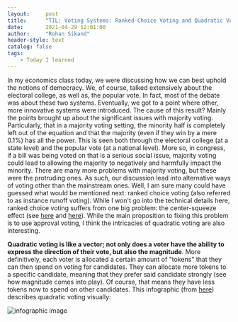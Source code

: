 ```yaml
---
layout:     post
title:      "TIL: Voting Systems: Ranked-Choice Voting and Quadratic Voting"
date:       2021-04-29 12:01:00
author:     "Rohan Sikand"
header-style: text 
catalog: false
tags:
    - Today I learned
---
```



In my economics class today, we were discussing how we can best uphold the notions of democracy. We, of course, talked extensively about the electoral college, as well as, the popular vote. In fact, most of the debate was about these two systems. Eventually, we got to a point where other, more innovative systems were introduced. The cause of this result? Mainly the points brought up about the significant issues with majority voting. Particularly, that in a majority voting setting, the minority half is completely left out of the equation and that the majority (even if they win by a mere 0.1%) has all the power. This is seen both through the electoral college (at a state level) and the popular vote (at a national level). More so, in congress, if a bill was being voted on that is a serious social issue, majority voting could lead to allowing the majority to negatively and harmfully impact the minority. There are many more problems with majority voting, but these were the protruding ones. As such, our discussion lead into alternative ways of voting other than the mainstream ones. Well, I am sure many could have guessed what would be mentioned next: ranked choice voting (also referred to as instance runoff voting). While I won't go into the technical details here, ranked choice voting suffers from one big problem: the center-squeeze effect (see [here](https://electionscience.org/library/the-center-squeeze-effect/) and [here](https://electowiki.org/wiki/Center_squeeze)). While the main proposition to fixing this problem is to use approval voting, I think the intricacies of quadratic voting are also interesting. 

**Quadratic voting is like a vector; not only does a voter have the ability to express the direction of their vote, but also the magnitude**. More definitively, each voter is allocated a certain amount of "tokens" that they can then spend on voting for candidates. They can allocate more tokens to a specific candidate, meaning that they prefer said candidate strongly (see how magnitude comes into play). Of course, that means they have less tokens now to spend on other candidates. This infographic (from [here](https://medium.com/eximchain/what-makes-quadratic-voting-an-effective-democratic-voting-mechanism-d7a555de8f6b)) describes quadratic voting visually: 

![infographic image](https://user-images.githubusercontent.com/57341225/116612061-13613380-a905-11eb-814b-985f8634eca3.png)
